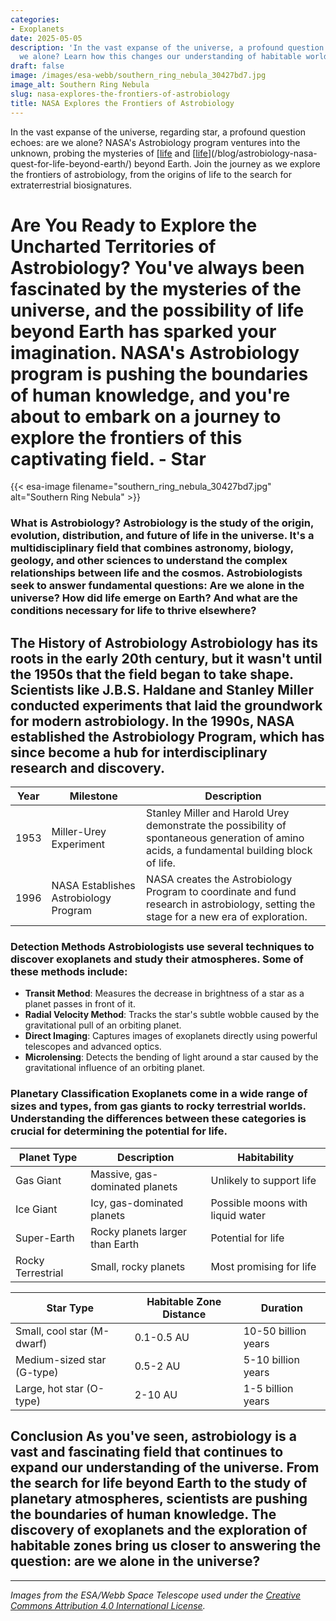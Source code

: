 ```yaml
---
categories:
- Exoplanets
date: 2025-05-05
description: 'In the vast expanse of the universe, a profound question echoes: are
  we alone? Learn how this changes our understanding of habitable worlds.'
draft: false
image: /images/esa-webb/southern_ring_nebula_30427bd7.jpg
image_alt: Southern Ring Nebula
slug: nasa-explores-the-frontiers-of-astrobiology
title: NASA Explores the Frontiers of Astrobiology
---
```


In the vast expanse of the universe, regarding star, a profound question echoes: are we alone? NASA's Astrobiology program ventures into the unknown, probing the mysteries of [[life](/blog/the-search-for-life-beyond-earth-nasas-astrobiology-mission) and [[life](/blog/astrobiology-and-the-search-for-life-beyond-earth)](/blog/astrobiology-nasa-quest-for-life-beyond-earth/) beyond Earth. Join the journey as we explore the frontiers of astrobiology, from the origins of life to the search for extraterrestrial biosignatures.

# Are You Ready to Explore the Uncharted Territories of Astrobiology? You've always been fascinated by the mysteries of the universe, and the possibility of life beyond Earth has sparked your imagination. NASA's Astrobiology program is pushing the boundaries of human knowledge, and you're about to embark on a journey to explore the frontiers of this captivating field. - Star
{{< esa-image filename="southern_ring_nebula_30427bd7.jpg" alt="Southern Ring Nebula" >}}



 ### What is Astrobiology? Astrobiology is the study of the origin, evolution, distribution, and future of life in the universe. It's a multidisciplinary field that combines astronomy, biology, geology, and other sciences to understand the complex relationships between life and the cosmos. Astrobiologists seek to answer fundamental questions: Are we alone in the universe? How did life emerge on Earth? And what are the conditions necessary for life to thrive elsewhere?

 ## The History of Astrobiology Astrobiology has its roots in the early 20th century, but it wasn't until the 1950s that the field began to take shape. Scientists like J.B.S. Haldane and Stanley Miller conducted experiments that laid the groundwork for modern astrobiology. In the 1990s, NASA established the Astrobiology Program, which has since become a hub for interdisciplinary research and discovery.

 | **Year** | **Milestone** | **Description** |
| --- | --- | --- |
| 1953 | Miller-Urey Experiment | Stanley Miller and Harold Urey demonstrate the possibility of spontaneous generation of amino acids, a fundamental building block of life. |
| 1996 | NASA Establishes Astrobiology Program | NASA creates the Astrobiology Program to coordinate and fund research in astrobiology, setting the stage for a new era of exploration. | ## The Search for Life Beyond Earth The search for extraterrestrial life is a driving force behind astrobiology. Scientists employ a variety of methods to detect biosignatures, or signs of life, in distant planetary systems.

 ### Detection Methods Astrobiologists use several techniques to discover exoplanets and study their atmospheres. Some of these methods include:

  -  **Transit Method**: Measures the decrease in brightness of a star as a planet passes in front of it.
 -  **Radial Velocity Method**: Tracks the star's subtle wobble caused by the gravitational pull of an orbiting planet.
 -  **Direct Imaging**: Captures images of exoplanets directly using powerful telescopes and advanced optics.
 -  **Microlensing**: Detects the bending of light around a star caused by the gravitational influence of an orbiting planet.
  ### Planetary Classification Exoplanets come in a wide range of sizes and types, from gas giants to rocky terrestrial worlds. Understanding the differences between these categories is crucial for determining the potential for life.

 | **Planet Type** | **Description** | **Habitability** |
| --- | --- | --- |
| Gas Giant | Massive, gas-dominated planets | Unlikely to support life |
| Ice Giant | Icy, gas-dominated planets | Possible moons with liquid water |
| Super-Earth | Rocky planets larger than Earth | Potential for life |
| Rocky Terrestrial | Small, rocky planets | Most promising for life | ### Habitable Zones The habitable zone, also known as the "Goldilocks" zone, is the region around a star where temperatures are just right for liquid water to exist. This zone is crucial for life as we know it.

 | **Star Type** | **Habitable Zone Distance** | **Duration** |
| --- | --- | --- |
| Small, cool star (M-dwarf) | 0.1-0.5 AU | 10-50 billion years |
| Medium-sized star (G-type) | 0.5-2 AU | 5-10 billion years |
| Large, hot star (O-type) | 2-10 AU | 1-5 billion years | ## The James Webb Space Telescope: A New Era of Atmospheric Studies The James Webb Space Telescope (JWST) is revolutionizing the field of astrobiology with its advanced spectrographic capabilities. By analyzing the light passing through an exoplanet's atmosphere, scientists can detect signs of water vapor, carbon dioxide, and other potential biosignatures.

 ## Conclusion As you've seen, astrobiology is a vast and fascinating field that continues to expand our understanding of the universe. From the search for life beyond Earth to the study of planetary atmospheres, scientists are pushing the boundaries of human knowledge. The discovery of exoplanets and the exploration of habitable zones bring us closer to answering the question: are we alone in the universe?

---

*Images from the ESA/Webb Space Telescope used under the [Creative Commons Attribution 4.0 International License](https://creativecommons.org/licenses/by/4.0).*
